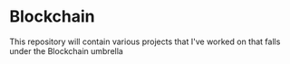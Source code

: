 # Blockchain

This repository will contain various projects that I've worked on that falls under the Blockchain umbrella 
